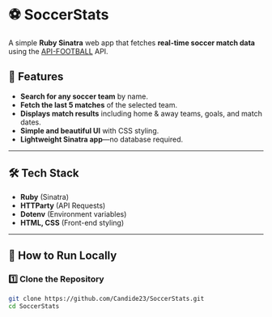 # ⚽ SoccerStats

A simple **Ruby Sinatra** web app that fetches **real-time soccer match data** using the [API-FOOTBALL](https://www.api-football.com/) API.

## 🌟 Features
- **Search for any soccer team** by name.
- **Fetch the last 5 matches** of the selected team.
- **Displays match results** including home & away teams, goals, and match dates.
- **Simple and beautiful UI** with CSS styling.
- **Lightweight Sinatra app**—no database required.

---

## 🛠️ **Tech Stack**
- **Ruby** (Sinatra)
- **HTTParty** (API Requests)
- **Dotenv** (Environment variables)
- **HTML, CSS** (Front-end styling)

---

## 🚀 **How to Run Locally**
### **1️⃣ Clone the Repository**
```sh
git clone https://github.com/Candide23/SoccerStats.git
cd SoccerStats


